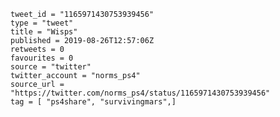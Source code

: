 ```
tweet_id = "1165971430753939456"
type = "tweet"
title = "Wisps"
published = 2019-08-26T12:57:06Z
retweets = 0
favourites = 0
source = "twitter"
twitter_account = "norms_ps4"
source_url = "https://twitter.com/norms_ps4/status/1165971430753939456"
tag = [ "ps4share", "survivingmars",]
```

<p class='image'><img src='https://mnf.m17s.net/2019/08/26/EC5c1elXsAAYigi.jpg' alt=''></p>

